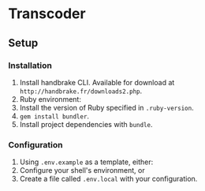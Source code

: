 # Transcoder


## Setup

### Installation
1. Install handbrake CLI. Available for download at `http://handbrake.fr/downloads2.php`.
2. Ruby environment:
  1. Install the version of Ruby specified in `.ruby-version`.
  2. `gem install bundler`.
  3. Install project dependencies with `bundle`.

### Configuration
1. Using `.env.example` as a template, either:
  1. Configure your shell's environment, or
  2. Create a file called `.env.local` with your configuration.
